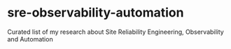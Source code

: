 # sre-observability-automation
Curated list of my research about Site Reliability Engineering, Observability and Automation
